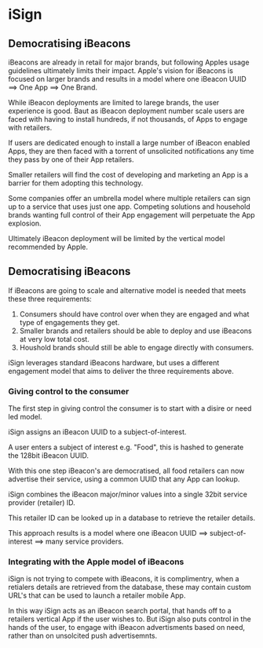 # iSign
## Democratising iBeacons

iBeacons are already in retail for major brands, but following Apples usage guidelines ultimately limits their impact. Apple's vision for iBeacons is focused on larger brands and results in a model where one iBeacon UUID ==> One App ==> One Brand.

While iBeacon deployments are limited to larege brands, the user experience is good. Baut as iBeacon deployment number scale users are faced with having to install hundreds, if not thousands, of Apps to engage with retailers.

If users are dedicated enough to install a large number of iBeacon enabled Apps, they are then faced with a torrent of unsolicited notifications any time they pass by one of their App retailers.

Smaller retailers will find the cost of developing and marketing an App is a barrier for them adopting this technology.

Some companies offer an umbrella model where multiple retailers can sign up to a service that uses just one app.  Competing solutions and household brands wanting full control of their App engagement will perpetuate the App explosion.

Ultimately iBeacon deployment will be limited by the vertical model recommended by Apple.


## Democratising iBeacons

If iBeacons are going to scale and alternative model is needed that meets these three requirements:

  1. Consumers should have control over when they are engaged and what type of engagements they get.
  2. Smaller brands and retailers should be able to deploy and use iBeacons at very low total cost.
  3. Houshold brands should still be able to engage directly with consumers.

iSign leverages standard iBeacons hardware, but uses a different engagement model that aims to deliver the three requirements above.

### Giving control to the consumer

The first step in giving control the consumer is to start with a disire or need led model.

iSign assigns an iBeacon UUID to a subject-of-interest.

A user enters a subject of interest e.g. "Food", this is hashed to generate the 128bit iBeacon UUID.

With this one step iBeacon's are democratised, all food retailers can now advertise their service, using a common UUID that any App can lookup.

iSign combines the iBeacon major/minor values into a single 32bit service provider (retailer) ID.

This retailer ID can be looked up in a database to retrieve the retailer details.

This approach results is a model where one iBeacon UUID ==> subject-of-interest ==> many service providers.

### Integrating with the Apple model of iBeacons

iSign is not trying to compete with iBeacons, it is complimentry, when a retialers details are retrieved from the database, these may contain custom URL's that can be used to launch a retailer mobile App.

In this way iSign acts as an iBeacon search portal, that hands off to a retailers vertical App if the user wishes to. But iSign also puts control in the hands of the user, to engage with iBeacon advertisments based on need, rather than on unsolcited push advertisemnts.




